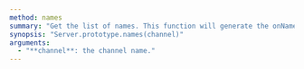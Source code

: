 ```yaml
---
method: names
summary: "Get the list of names. This function will generate the onNames event."
synopsis: "Server.prototype.names(channel)"
arguments:
  - "**channel**: the channel name."
---
```

